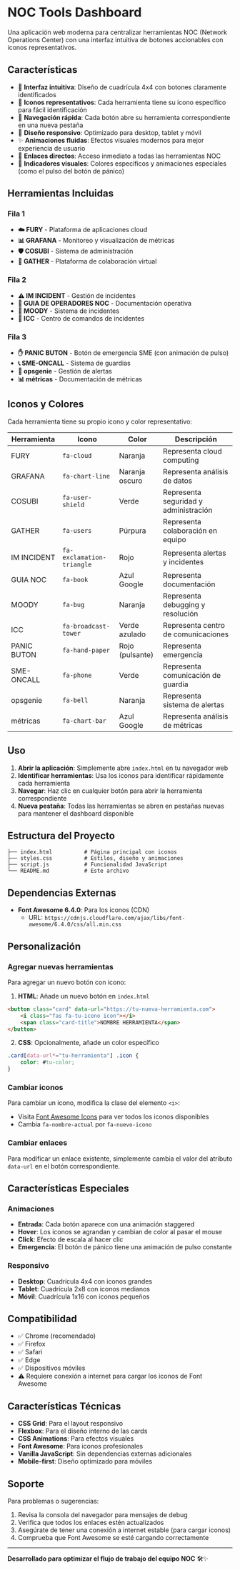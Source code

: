 # NOC Tools Dashboard

Una aplicación web moderna para centralizar herramientas NOC (Network Operations Center) con una interfaz intuitiva de botones accionables con iconos representativos.

## Características

- 🎯 **Interfaz intuitiva**: Diseño de cuadrícula 4x4 con botones claramente identificados
- 🎨 **Iconos representativos**: Cada herramienta tiene su icono específico para fácil identificación
- 🚀 **Navegación rápida**: Cada botón abre su herramienta correspondiente en una nueva pestaña
- 📱 **Diseño responsivo**: Optimizado para desktop, tablet y móvil
- ✨ **Animaciones fluidas**: Efectos visuales modernos para mejor experiencia de usuario
- 🔗 **Enlaces directos**: Acceso inmediato a todas las herramientas NOC
- 🚨 **Indicadores visuales**: Colores específicos y animaciones especiales (como el pulso del botón de pánico)

## Herramientas Incluidas

### Fila 1
- **☁️ FURY** - Plataforma de aplicaciones cloud
- **📊 GRAFANA** - Monitoreo y visualización de métricas
- **🛡️ COSUBI** - Sistema de administración
- **👥 GATHER** - Plataforma de colaboración virtual

### Fila 2
- **⚠️ IM INCIDENT** - Gestión de incidentes
- **📖 GUIA DE OPERADORES NOC** - Documentación operativa
- **🐛 MOODY** - Sistema de incidentes
- **📡 ICC** - Centro de comandos de incidentes

### Fila 3
- **✋ PANIC BUTON** - Botón de emergencia SME (con animación de pulso)
- **📞 SME-ONCALL** - Sistema de guardias
- **🔔 opsgenie** - Gestión de alertas
- **📊 métricas** - Documentación de métricas

## Iconos y Colores

Cada herramienta tiene su propio icono y color representativo:

| Herramienta | Icono | Color | Descripción |
|-------------|-------|-------|-------------|
| FURY | `fa-cloud` | Naranja | Representa cloud computing |
| GRAFANA | `fa-chart-line` | Naranja oscuro | Representa análisis de datos |
| COSUBI | `fa-user-shield` | Verde | Representa seguridad y administración |
| GATHER | `fa-users` | Púrpura | Representa colaboración en equipo |
| IM INCIDENT | `fa-exclamation-triangle` | Rojo | Representa alertas y incidentes |
| GUIA NOC | `fa-book` | Azul Google | Representa documentación |
| MOODY | `fa-bug` | Naranja | Representa debugging y resolución |
| ICC | `fa-broadcast-tower` | Verde azulado | Representa centro de comunicaciones |
| PANIC BUTON | `fa-hand-paper` | Rojo (pulsante) | Representa emergencia |
| SME-ONCALL | `fa-phone` | Verde | Representa comunicación de guardia |
| opsgenie | `fa-bell` | Naranja | Representa sistema de alertas |
| métricas | `fa-chart-bar` | Azul Google | Representa análisis de métricas |

## Uso

1. **Abrir la aplicación**: Simplemente abre `index.html` en tu navegador web
2. **Identificar herramientas**: Usa los iconos para identificar rápidamente cada herramienta
3. **Navegar**: Haz clic en cualquier botón para abrir la herramienta correspondiente
4. **Nueva pestaña**: Todas las herramientas se abren en pestañas nuevas para mantener el dashboard disponible

## Estructura del Proyecto

```
├── index.html          # Página principal con iconos
├── styles.css          # Estilos, diseño y animaciones
├── script.js           # Funcionalidad JavaScript
└── README.md           # Este archivo
```

## Dependencias Externas

- **Font Awesome 6.4.0**: Para los iconos (CDN)
  - URL: `https://cdnjs.cloudflare.com/ajax/libs/font-awesome/6.4.0/css/all.min.css`

## Personalización

### Agregar nuevas herramientas

Para agregar un nuevo botón con icono:

1. **HTML**: Añade un nuevo botón en `index.html`
```html
<button class="card" data-url="https://tu-nueva-herramienta.com">
    <i class="fas fa-tu-icono icon"></i>
    <span class="card-title">NOMBRE HERRAMIENTA</span>
</button>
```

2. **CSS**: Opcionalmente, añade un color específico
```css
.card[data-url*="tu-herramienta"] .icon {
    color: #tu-color;
}
```

### Cambiar iconos

Para cambiar un icono, modifica la clase del elemento `<i>`:
- Visita [Font Awesome Icons](https://fontawesome.com/icons) para ver todos los iconos disponibles
- Cambia `fa-nombre-actual` por `fa-nuevo-icono`

### Cambiar enlaces

Para modificar un enlace existente, simplemente cambia el valor del atributo `data-url` en el botón correspondiente.

## Características Especiales

### Animaciones
- **Entrada**: Cada botón aparece con una animación staggered
- **Hover**: Los iconos se agrandan y cambian de color al pasar el mouse
- **Click**: Efecto de escala al hacer clic
- **Emergencia**: El botón de pánico tiene una animación de pulso constante

### Responsivo
- **Desktop**: Cuadrícula 4x4 con iconos grandes
- **Tablet**: Cuadrícula 2x8 con iconos medianos
- **Móvil**: Cuadrícula 1x16 con iconos pequeños

## Compatibilidad

- ✅ Chrome (recomendado)
- ✅ Firefox
- ✅ Safari
- ✅ Edge
- ✅ Dispositivos móviles
- ⚠️ Requiere conexión a internet para cargar los iconos de Font Awesome

## Características Técnicas

- **CSS Grid**: Para el layout responsivo
- **Flexbox**: Para el diseño interno de las cards
- **CSS Animations**: Para efectos visuales
- **Font Awesome**: Para iconos profesionales
- **Vanilla JavaScript**: Sin dependencias externas adicionales
- **Mobile-first**: Diseño optimizado para móviles

## Soporte

Para problemas o sugerencias:
1. Revisa la consola del navegador para mensajes de debug
2. Verifica que todos los enlaces estén actualizados
3. Asegúrate de tener una conexión a internet estable (para cargar iconos)
4. Comprueba que Font Awesome se esté cargando correctamente

---

**Desarrollado para optimizar el flujo de trabajo del equipo NOC** 🛠️✨ 